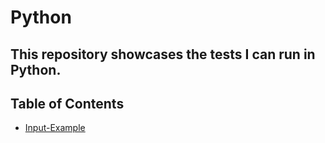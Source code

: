 # Python
## This repository showcases the tests I can run in Python.

## Table of Contents
- [Input-Example](python3)
